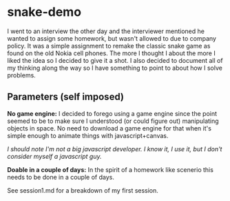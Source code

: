 # snake-demo

I went to an interview the other day and the interviewer mentioned he wanted to assign some homework, but wasn't allowed to due to company policy. 
It was a simple assignment to remake the classic snake game as found on the old Nokia cell phones. 
The more I thought I about the more I liked the idea so I decided to give it a shot. I also decided to document all of my thinking along
the way so I have something to point to about how I solve problems.

## Parameters (self imposed)
__No game engine:__
I decided to forego using a game engine since the point seemed to be to make sure I understood (or could figure out) manipulating objects in 
space. No need to download a game engine for that when it's simple enough to animate things with javascript+canvas.

*I should note I'm not a big javascript developer. I know it, I use it, but I don't consider myself a javascript guy.* 

__Doable in a couple of days:__
In the spirit of a homework like scenerio this needs to be done in a couple of days.

See session1.md for a breakdown of my first session.